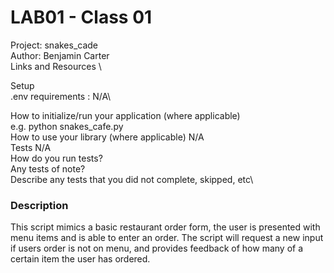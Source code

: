 # LAB01 - Class 01
Project: snakes_cade \
Author: Benjamin Carter \
Links and Resources \

Setup\
.env requirements : N/A\

How to initialize/run your application (where applicable)\
e.g. python snakes_cafe.py\
How to use your library (where applicable) N/A\
Tests N/A\
How do you run tests?\
Any tests of note?\
Describe any tests that you did not complete, skipped, etc\

### Description

This script mimics a basic restaurant order form, the user is presented with menu items and is able to enter an order.
The script will request a new input if users order is not on menu, and provides feedback of how many of a certain item
the user has ordered. 